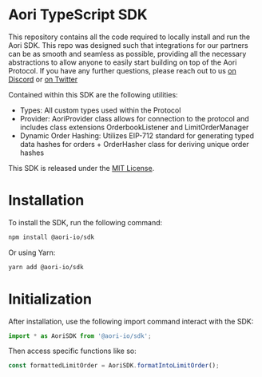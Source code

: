 # Aori TypeScript SDK

This repository contains all the code required to locally install and run the Aori SDK. 
This repo was designed such that integrations for our partners can be as smooth and seamless as possible, providing all the necessary abstractions to allow anyone to easily start building on top of the Aori Protocol.
If you have any further questions, please reach out to us [on Discord](https://discord.gg/K37wkh2ZfR) or [on Twitter](https://twitter.com/aori_io) 

Contained within this SDK are the following utilities:
- Types: All custom types used within the Protocol
- Provider: AoriProvider class allows for connection to the protocol and includes class extensions OrderbookListener and LimitOrderManager
- Dynamic Order Hashing: Utilizes EIP-712 standard for generating typed data hashes for orders + OrderHasher class for deriving unique order hashes

This SDK is released under the [MIT License](LICENSE).

# Installation

To install the SDK, run the following command:

```bash
npm install @aori-io/sdk
```

Or using Yarn:

```bash
yarn add @aori-io/sdk
```

# Initialization

After installation, use the following import command interact with the SDK:

```typescript
import * as AoriSDK from '@aori-io/sdk';
```
Then access specific functions like so:
```typescript
const formattedLimitOrder = AoriSDK.formatIntoLimitOrder();
```
